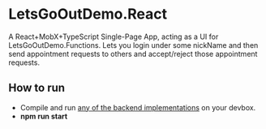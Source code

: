 # LetsGoOutDemo.React

A React+MobX+TypeScript Single-Page App, acting as a UI for LetsGoOutDemo.Functions.
Lets you login under some nickName and then send appointment requests to others and accept/reject those appointment requests.

## How to run

* Compile and run [any of the backend implementations](https://github.com/scale-tone/LetsGoOutDemo/tree/master/backend) on your devbox.
* **npm run start**
